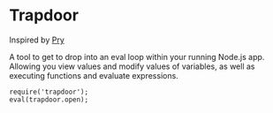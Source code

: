 # Trapdoor


Inspired by [Pry](www.pryrepl.org)


A tool to get to drop into an eval loop within your running Node.js app. Allowing you view values and modify values of variables, as well as executing functions and evaluate expressions.


```
require('trapdoor');
eval(trapdoor.open);
```